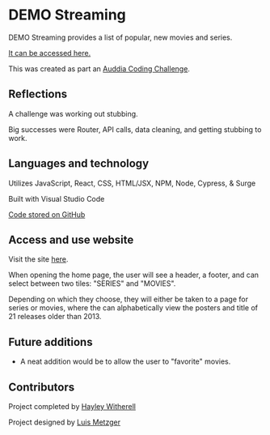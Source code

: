 # DEMO Streaming

DEMO Streaming provides a list of popular, new movies and series.

[It can be accessed here.](https://auddia-hayley.surge.sh/)

This was created as part an [Auddia Coding Challenge](https://github.com/hayleyw7/auddia-react-coding-challenge).

## Reflections

A challenge was working out stubbing.

Big successes were Router, API calls, data cleaning, and getting stubbing to work.

## Languages and technology

Utilizes JavaScript, React, CSS, HTML/JSX, NPM, Node, Cypress, & Surge

Built with Visual Studio Code

[Code stored on GitHub](https://github.com/hayleyw7/auddia)

## Access and use website

Visit the site [here](https://auddia-hayley.surge.sh/).

When opening the home page, the user will see a header, a footer, and can select between two tiles: "SERIES" and "MOVIES".

Depending on which they choose, they will either be taken to a page for series or movies, where the can alphabetically view the posters and title of 21 releases older than 2013.

## Future additions

* A neat addition would be to allow the user to "favorite" movies.

## Contributors

Project completed by [Hayley Witherell](https://github.com/hayleyw7)

Project designed by [Luis Metzger](https://github.com/luismetzger/)